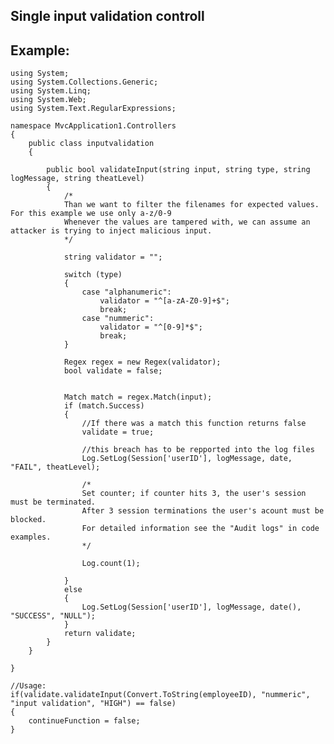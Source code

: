 Single input validation controll
-------

## Example:
	
	using System;
	using System.Collections.Generic;
	using System.Linq;
	using System.Web;
	using System.Text.RegularExpressions;

	namespace MvcApplication1.Controllers
	{
		public class inputvalidation
		{

			public bool validateInput(string input, string type, string logMessage, string theatLevel)
			{
				/*
				Than we want to filter the filenames for expected values. For this example we use only a-z/0-9
				Whenever the values are tampered with, we can assume an attacker is trying to inject malicious input.           
				*/

				string validator = "";
		   
				switch (type)
				{
					case "alphanumeric":
						validator = "^[a-zA-Z0-9]+$";                  
						break;
					case "nummeric":
						validator = "^[0-9]*$";
						break;
				}
			
				Regex regex = new Regex(validator);
				bool validate = false;


				Match match = regex.Match(input);
				if (match.Success)
				{
					//If there was a match this function returns false
					validate = true;

					//this breach has to be repported into the log files
					Log.SetLog(Session['userID'], logMessage, date, "FAIL", theatLevel);

					/*
					Set counter; if counter hits 3, the user's session must be terminated.
					After 3 session terminations the user's acount must be blocked.
					For detailed information see the "Audit logs" in code examples.
					*/

					Log.count(1);

				}
				else
				{
					Log.SetLog(Session['userID'], logMessage, date(), "SUCCESS", "NULL");
				}
				return validate;
			}
		}

	}

	//Usage:
	if(validate.validateInput(Convert.ToString(employeeID), "nummeric", "input validation", "HIGH") == false) 
	{ 
		continueFunction = false; 
	}
	